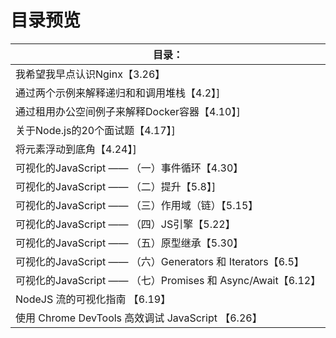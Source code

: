 # 目录预览

| 目录：  |
| ---- |
| 我希望我早点认识Nginx【3.26】                                     |
| 通过两个示例来解释递归和和调用堆栈【4.2】]                          |
| 通过租用办公空间例子来解释Docker容器【4.10】]                         |
| 关于Node.js的20个面试题【4.17】]                                     |
| 将元素浮动到底角【4.24】]                                            |
| 可视化的JavaScript —— （一）事件循环【4.30】                          |
| 可视化的JavaScript —— （二）提升【5.8】]                             |
| 可视化的JavaScript —— （三）作用域（链）【5.15】                      |
| 可视化的JavaScript —— （四）JS引擎【5.22】                           |
| 可视化的JavaScript —— （五）原型继承【5.30】                         |
| 可视化的JavaScript —— （六）Generators 和 Iterators【6.5】           |
| 可视化的JavaScript —— （七）Promises 和 Async/Await【6.12】          |
| NodeJS 流的可视化指南 【6.19】                                       |
| 使用 Chrome DevTools 高效调试 JavaScript 【6.26】                    |